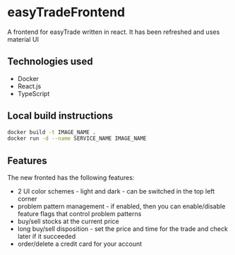# easyTradeFrontend

A frontend for easyTrade written in react. It has been refreshed and uses material UI

## Technologies used

- Docker
- React.js
- TypeScript

## Local build instructions

```bash
docker build -t IMAGE_NAME .
docker run -d --name SERVICE_NAME IMAGE_NAME
```

## Features

The new fronted has the following features:

- 2 UI color schemes - light and dark - can be switched in the top left corner
- problem pattern management - if enabled, then you can enable/disable feature flags that control problem patterns
- buy/sell stocks at the current price
- long buy/sell disposition - set the price and time for the trade and check later if it succeeded
- order/delete a credit card for your account
